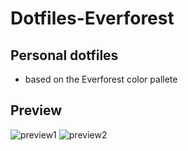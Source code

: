 # Dotfiles-Everforest
## Personal dotfiles
-  based on the Everforest color pallete

## Preview
![preview1](https://github.com/user-attachments/assets/5d3b6655-e6a1-4e84-885c-6d8b65fec5df)
![preview2](https://github.com/user-attachments/assets/2fadff6b-dffd-4805-8a0d-441f3ff49f0d)

